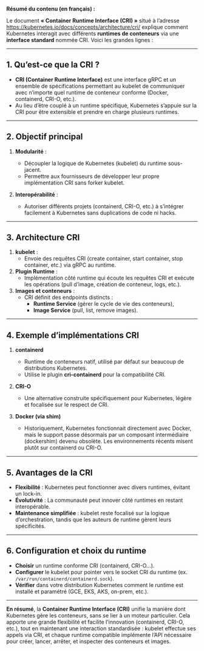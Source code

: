 **Résumé du contenu (en français) :**  

Le document **« Container Runtime Interface (CRI) »** situé à l’adresse <https://kubernetes.io/docs/concepts/architecture/cri/> explique comment Kubernetes interagit avec différents **runtimes de conteneurs** via une **interface standard** nommée CRI. Voici les grandes lignes :

---

## 1. Qu’est-ce que la CRI ?

- **CRI (Container Runtime Interface)** est une interface gRPC et un ensemble de spécifications permettant au kubelet de communiquer avec n’importe quel runtime de conteneur conforme (Docker, containerd, CRI-O, etc.).
- Au lieu d’être couplé à un runtime spécifique, Kubernetes s’appuie sur la CRI pour être extensible et prendre en charge plusieurs runtimes.

---

## 2. Objectif principal

1. **Modularité** :  
   - Découpler la logique de Kubernetes (kubelet) du runtime sous-jacent.  
   - Permettre aux fournisseurs de développer leur propre implémentation CRI sans forker kubelet.

2. **Interopérabilité** :  
   - Autoriser différents projets (containerd, CRI-O, etc.) à s’intégrer facilement à Kubernetes sans duplications de code ni hacks.

---

## 3. Architecture CRI

1. **kubelet** :  
   - Envoie des requêtes CRI (create container, start container, stop container, etc.) via gRPC au runtime.
2. **Plugin Runtime** :  
   - Implémentation côté runtime qui écoute les requêtes CRI et exécute les opérations (pull d’image, création de conteneur, logs, etc.).
3. **Images et conteneurs** :  
   - CRI définit des endpoints distincts :  
     - **Runtime Service** (gérer le cycle de vie des conteneurs),  
     - **Image Service** (pull, list, remove images).

---

## 4. Exemple d’implémentations CRI

1. **containerd**  
   - Runtime de conteneurs natif, utilisé par défaut sur beaucoup de distributions Kubernetes.  
   - Utilise le plugin **cri-containerd** pour la compatibilité CRI.

2. **CRI-O**  
   - Une alternative construite spécifiquement pour Kubernetes, légère et focalisée sur le respect de CRI.

3. **Docker (via shim)**  
   - Historiquement, Kubernetes fonctionnait directement avec Docker, mais le support passe désormais par un composant intermédiaire (dockershim) devenu obsolète. Les environnements récents misent plutôt sur containerd ou CRI-O.

---

## 5. Avantages de la CRI

- **Flexibilité** : Kubernetes peut fonctionner avec divers runtimes, évitant un lock-in.  
- **Évolutivité** : La communauté peut innover côté runtimes en restant interopérable.  
- **Maintenance simplifiée** : kubelet reste focalisé sur la logique d’orchestration, tandis que les auteurs de runtime gèrent leurs spécificités.

---

## 6. Configuration et choix du runtime

- **Choisir** un runtime conforme CRI (containerd, CRI-O...).  
- **Configurer** le kubelet pour pointer vers le socket CRI du runtime (ex. `/var/run/containerd/containerd.sock`).  
- **Vérifier** dans votre distribution Kubernetes comment le runtime est installé et paramétré (GCE, EKS, AKS, on-prem, etc.).

---

**En résumé**, la **Container Runtime Interface (CRI)** unifie la manière dont Kubernetes gère les conteneurs, sans se lier à un moteur particulier. Cela apporte une grande flexibilité et facilite l’innovation (containerd, CRI-O, etc.), tout en maintenant une interaction standardisée : kubelet effectue ses appels via CRI, et chaque runtime compatible implémente l’API nécessaire pour créer, lancer, arrêter, et inspecter des conteneurs et images.